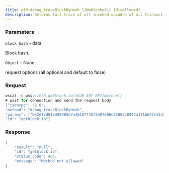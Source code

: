 ```yaml
---
title: eth:debug_traceBlockByHash \[WebSocket\] {disallowed}
description: Returns full trace of all invoked opcodes of all transactions includedin the block.
---
```


### Parameters


`block hash` - data

Block hash.

`Object` - None

request options (all optional and default to false)

### Request

``` java
wscat -c wss://eth.getblock.io/YOUR-API-KEY/mainnet/ 
# wait for connection and send the request body 
{"jsonrpc": "2.0",
"method": "debug_traceBlockByHash",
"params": ["0x2dfcd01e308905d7a46187745f5e07606e31682c8443a171bb47ce3d399b5049", null],
"id": "getblock.io"}
```

###  Response

``` java
{
    "result": "null",
    "id": "getblock.io",
    "status_code": 405,
    "message": "Method not allowed"
}
```

